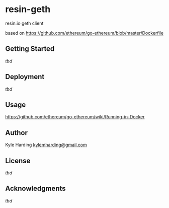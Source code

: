 # resin-geth

resin.io geth client

based on https://github.com/ethereum/go-ethereum/blob/master/Dockerfile

## Getting Started

_tbd_

## Deployment

_tbd_

## Usage

https://github.com/ethereum/go-ethereum/wiki/Running-in-Docker

## Author

Kyle Harding <kylemharding@gmail.com>

## License

_tbd_

## Acknowledgments

_tbd_
